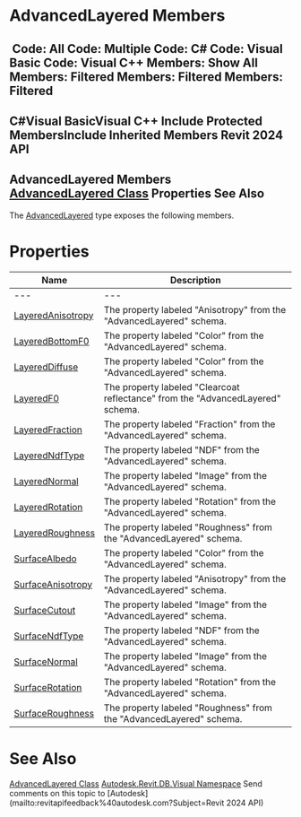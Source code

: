 # AdvancedLayered Members

﻿
 Code: All Code: Multiple Code: C# Code: Visual Basic Code: Visual C++  Members: Show All Members: Filtered Members: Filtered Members: Filtered   
---  
C#Visual BasicVisual C++
Include Protected MembersInclude Inherited Members
Revit 2024 API  
---  
AdvancedLayered Members  
[AdvancedLayered Class](308d3112-a63f-0c76-7737-8cf201454790.md "AdvancedLayered Class") Properties See Also  
---  
The [AdvancedLayered](308d3112-a63f-0c76-7737-8cf201454790.md "AdvancedLayered Class") type exposes the following members.
# Properties
| Name | Description |
| --- | --- |
| --- | --- | --- |
| [LayeredAnisotropy](d9810339-deff-4b4e-038b-6e58e5bf8e51.md "LayeredAnisotropy Property") | The property labeled "Anisotropy" from the "AdvancedLayered" schema. |
| [LayeredBottomF0](f875d485-3e16-253c-abeb-49cafabb1d0e.md "LayeredBottomF0 Property") | The property labeled "Color" from the "AdvancedLayered" schema. |
| [LayeredDiffuse](1ce6f30d-553f-9f99-3179-14b0ce0c48cf.md "LayeredDiffuse Property") | The property labeled "Color" from the "AdvancedLayered" schema. |
| [LayeredF0](4084d28b-8b50-e5af-2cdf-e8829034c095.md "LayeredF0 Property") | The property labeled "Clearcoat reflectance" from the "AdvancedLayered" schema. |
| [LayeredFraction](3b3dba69-ee23-51f0-1299-83ff109fb4b4.md "LayeredFraction Property") | The property labeled "Fraction" from the "AdvancedLayered" schema. |
| [LayeredNdfType](b7c11d4f-2669-d9b5-ed1f-b48e267adca0.md "LayeredNdfType Property") | The property labeled "NDF" from the "AdvancedLayered" schema. |
| [LayeredNormal](3e8c4422-11eb-4713-e776-ce6511331e00.md "LayeredNormal Property") | The property labeled "Image" from the "AdvancedLayered" schema. |
| [LayeredRotation](8dfa47d1-1a67-b15d-b0e3-842f1d0d8a17.md "LayeredRotation Property") | The property labeled "Rotation" from the "AdvancedLayered" schema. |
| [LayeredRoughness](f7b6fd2f-2476-e89b-4307-65bab012278f.md "LayeredRoughness Property") | The property labeled "Roughness" from the "AdvancedLayered" schema. |
| [SurfaceAlbedo](f9c208e5-baf7-e192-1fa7-d5b9dd314653.md "SurfaceAlbedo Property") | The property labeled "Color" from the "AdvancedLayered" schema. |
| [SurfaceAnisotropy](9d570949-b5c8-c607-4cd0-775b25a7ce81.md "SurfaceAnisotropy Property") | The property labeled "Anisotropy" from the "AdvancedLayered" schema. |
| [SurfaceCutout](bfa7177a-e206-0223-fd30-140b690071dc.md "SurfaceCutout Property") | The property labeled "Image" from the "AdvancedLayered" schema. |
| [SurfaceNdfType](8f9669da-7eef-5148-b233-c2b562ffeb7b.md "SurfaceNdfType Property") | The property labeled "NDF" from the "AdvancedLayered" schema. |
| [SurfaceNormal](096bf777-09a9-b426-a389-917d7caf4d93.md "SurfaceNormal Property") | The property labeled "Image" from the "AdvancedLayered" schema. |
| [SurfaceRotation](8b8f2ebd-47ea-74ae-acda-8c1412cc07e1.md "SurfaceRotation Property") | The property labeled "Rotation" from the "AdvancedLayered" schema. |
| [SurfaceRoughness](0d30b43d-58fa-2419-6536-a15d0562262c.md "SurfaceRoughness Property") | The property labeled "Roughness" from the "AdvancedLayered" schema. |

# See Also
[AdvancedLayered Class](308d3112-a63f-0c76-7737-8cf201454790.md "AdvancedLayered Class")
[Autodesk.Revit.DB.Visual Namespace](f5a10581-6ac2-be19-0e32-f87d05bc8b83.md "Autodesk.Revit.DB.Visual Namespace")
Send comments on this topic to [Autodesk](mailto:revitapifeedback%40autodesk.com?Subject=Revit 2024 API)
